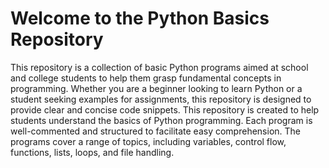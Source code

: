 # Welcome to the Python Basics Repository

This repository is a collection of basic Python programs aimed at school and college students to help them grasp fundamental concepts in programming.
Whether you are a beginner looking to learn Python or a student seeking examples for assignments, this repository is designed to provide clear and concise code snippets.
This repository is created to help students understand the basics of Python programming. Each program is well-commented and structured to facilitate easy comprehension. 
The programs cover a range of topics, including variables, control flow, functions, lists, loops, and file handling.
